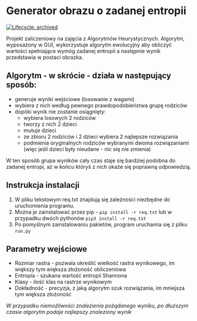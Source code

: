 # Generator obrazu o zadanej entropii
<!-- badges: start -->
[![Lifecycle:
archived](https://img.shields.io/badge/lifecycle-archived-red.svg)](https://www.tidyverse.org/lifecycle/#experimental)
<!-- badges: end -->

Projekt zaliczeniowy na zajęcia z Algorytmów Heurystycznych. 
Algorytm, wyposażony w GUI, wykorzystuje algorytm ewolucyjny aby obliczyć wartości spełniające wymóg zadanej entropii a następnie wynik przedstawia w postaci obrazka.

## Algorytm - w skrócie - działa w następujący sposób:
- generuje wyniki wejściowe (losowanie z wagami)
- wybiera z nich według pewnego prawdopodobieństwa grupę rodziców
- dopóki wynik nie zostanie osiągnięty:
  - wybiera losowych 2 rodziców
  - tworzy z nich 2 dzieci
  - mutuje dzieci
  - ze zbioru 2 rodziców i 2 dzieci wybiera 2 najlepsze rozwiązania
  - podmienia oryginalnych rodziców wybranymi dwoma rozwiązaniami (więc jeśli dzieci były nieudane - nic się nie zmienia)
 
 W ten sposób grupa wyników cały czas staje się bardziej podobna do zadanej entropi, aż w końcu któryś z nich okaże się poprawną odpowiedzią.
 
## Instrukcja instalacji
  1. W pliku tekstowym req.txt znajdują się zależności niezbędne do uruchomienia programu.
  2. Można je zainstalować przez pip - `pip install -r req.txt` lub w przypadku dwóch pythonów `pip3 install -r req.txt`
  3. Po pomyślnym zainstalowaniu pakietów, program uruchamia się z pliku `run.py`

## Parametry wejściowe
  - Rozmiar rastra - pozwala określić wielkość rastra wynikowego, im większy tym większa złożoność obliczeniowa
  - Entropia - szukana wartość entropii Shannona
  - Klasy - ilość klas na rastrze wynikowym
  - Dokładność - precyzja, z jaką algorytm szuk rozwiązania, im mniejsza tym większa złożoność
  
  *W przypadku niemożliwości znalezienia pożądanego wyniku, po dłuższym czasie algorytm podaje najlepszy znaleziony wynik*
